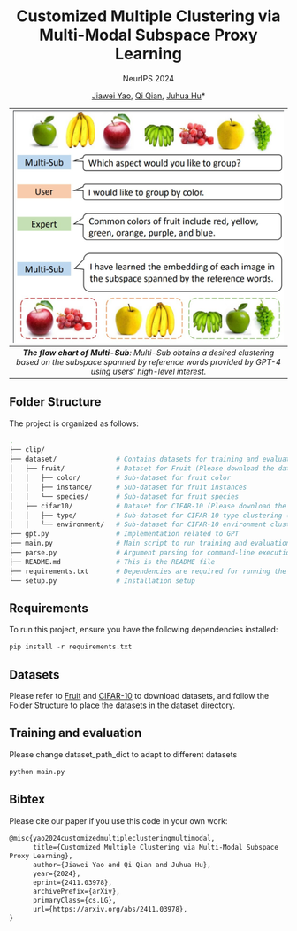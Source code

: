 <div align='center'>

# Customized Multiple Clustering via Multi-Modal Subspace Proxy Learning

NeurIPS 2024

[Jiawei Yao](https://alexander-yao.github.io/), [Qi Qian](https://scholar.google.com/citations?user=Rp_40_gAAAAJ&hl=en&oi=ao), [Juhua Hu](http://faculty.washington.edu/juhuah/)*
</div>

| ![space-1.jpg](teaser.jpg) | 
|:--:| 
| ***The flow chart of Multi-Sub**: Multi-Sub obtains a desired clustering based on the subspace spanned by reference words provided by GPT-4 using users' high-level interest.* |


## Folder Structure

The project is organized as follows:

```bash
.
├── clip/                  
├── dataset/               # Contains datasets for training and evaluation
│   ├── fruit/             # Dataset for Fruit (Please download the dataset via the link provided in the Datasets section, then extract it and place corresponding folders in the specified directory.)
│   │   ├── color/         # Sub-dataset for fruit color
│   │   ├── instance/      # Sub-dataset for fruit instances
│   │   └── species/       # Sub-dataset for fruit species
│   ├── cifar10/           # Dataset for CIFAR-10 (Please download the dataset via the link provided in the Datasets section, then extract it and place corresponding folders in the specified directory.)
│   │   ├── type/          # Sub-dataset for CIFAR-10 type clustering (e.g., transportation, animals)
│   │   └── environment/   # Sub-dataset for CIFAR-10 environment clustering (e.g., land, air, water)
├── gpt.py                 # Implementation related to GPT
├── main.py                # Main script to run training and evaluation
├── parse.py               # Argument parsing for command-line execution
├── README.md              # This is the README file
├── requirements.txt       # Dependencies are required for running the project
└── setup.py               # Installation setup
```


## Requirements
To run this project, ensure you have the following dependencies installed:
```python
pip install -r requirements.txt
```

## Datasets
Please refer to [Fruit](https://faculty.washington.edu/juhuah/images/AugDMC_datasets.zip) and [CIFAR-10](https://faculty.washington.edu/juhuah/images/cifar10_mc.zip) to download datasets, and follow the Folder Structure to place the datasets in the dataset directory.

## Training and evaluation
Please change dataset_path_dict to adapt to different datasets
```python
python main.py
```

## Bibtex
Please cite our paper if you use this code in your own work:
```
@misc{yao2024customizedmultipleclusteringmultimodal,
      title={Customized Multiple Clustering via Multi-Modal Subspace Proxy Learning}, 
      author={Jiawei Yao and Qi Qian and Juhua Hu},
      year={2024},
      eprint={2411.03978},
      archivePrefix={arXiv},
      primaryClass={cs.LG},
      url={https://arxiv.org/abs/2411.03978}, 
}

```
